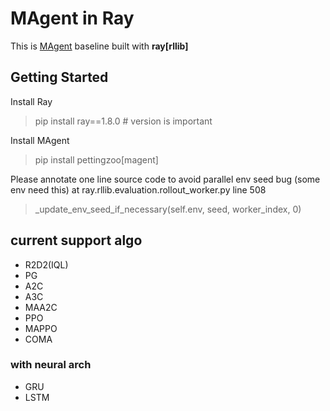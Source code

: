 # MAgent in Ray

This is [MAgent](https://www.pettingzoo.ml/magent) baseline built with **ray[rllib]**

## Getting Started
Install Ray
> pip install ray==1.8.0 # version is important

Install MAgent
> pip install pettingzoo[magent]

Please annotate one line source code to avoid parallel env seed bug (some env need this)
at ray.rllib.evaluation.rollout_worker.py line 508

> _update_env_seed_if_necessary(self.env, seed, worker_index, 0)

## current support algo
- R2D2(IQL)
- PG
- A2C
- A3C
- MAA2C
- PPO 
- MAPPO 
- COMA
 
### with neural arch
- GRU
- LSTM




